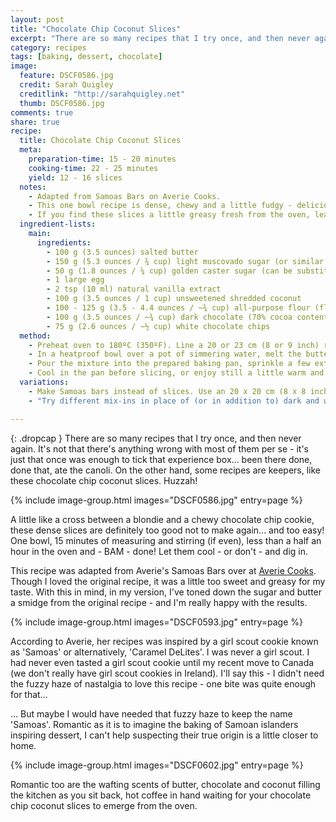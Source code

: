 ```yaml
---
layout: post
title: "Chocolate Chip Coconut Slices"
excerpt: "There are so many recipes that I try once, and then never again. It's not that there's anything wrong with most of them per se - it's just that once was enough to tick that experience box... been there done, done that, ate the canoli."
category: recipes
tags: [baking, dessert, chocolate]
image:
  feature: DSCF0586.jpg
  credit: Sarah Quigley
  creditlink: "http://sarahquigley.net"
  thumb: DSCF0586.jpg
comments: true
share: true
recipe:
  title: Chocolate Chip Coconut Slices
  meta:
    preparation-time: 15 - 20 minutes
    cooking-time: 22 - 25 minutes
    yield: 12 - 16 slices
  notes:
    - Adapted from Samoas Bars on Averie Cooks.
    - This one bowl recipe is dense, chewy and a little fudgy - delicious enough to charm coconut lovers and sceptics alike.
    - If you find these slices a little greasy fresh from the oven, leave them to cool completely (or even to sit overnight) - this will allow oils from the coconut to be reabsorbed. If the slices are still too greasy, consider cutting the amount of butter down a smidge. I have not personally had this issue with the recipe I'm sharing below. I did find Averie's original recipe a little on the greasy side, even after sitting, and cut down the butter in my version with this in mind.
  ingredient-lists:
    main:
      ingredients:
        - 100 g (3.5 ounces) salted butter
        - 150 g (5.3 ounces / ¾ cup) light muscovado sugar (or similar light sticky brown sugar)
        - 50 g (1.8 ounces / ¼ cup) golden caster sugar (can be substituted with any natural sugar, or if necessary, white sugar)
        - 1 large egg
        - 2 tsp (10 ml) natural vanilla extract
        - 100 g (3.5 ounces / 1 cup) unsweetened shredded coconut
        - 100 - 125 g (3.5 - 4.4 ounces / ~¾ cup) all-purpose flour (flour varies greatly in density, measure by weight if possible) (start with 100g, if batter is not fairly thick add extra 25g)
        - 100 g (3.5 ounces / ~¾ cup) dark chocolate (70% cocoa content), chopped into chips (or ready made chocolate chips)
        - 75 g (2.6 ounces / ~½ cup) white chocolate chips
  method:
    - Preheat oven to 180ºC (350ºF). Line a 20 or 23 cm (8 or 9 inch) round pan with parchment paper (or aluminium foil), and butter the parchment.
    - In a heatproof bowl over a pot of simmering water, melt the butter. Remove the bowl from the heat and stir in both types of sugar. Allow the mixture to cool a little (about 5 minutes), then stir in egg, flour and coconut. Fold in chocolate chips.
    - Pour the mixture into the prepared baking pan, sprinkle a few extra chocolate chips on top if desired and bake for 22 - 25 minutes (until the top has turned a nice golden brown colour and the edges are beginning to darken.
    - Cool in the pan before slicing, or enjoy still a little warm and gooey from the oven.
  variations:
    - Make Samoas bars instead of slices. Use an 20 x 20 cm (8 x 8 inch) square pan, instead of a round pan.
    - "Try different mix-ins in place of (or in addition to) dark and white chocolate chips. Consider: milk chocolate, butterscotch or even yoghurt chips, dried fruit or nuts, or your favourite candy."

---
```


{: .dropcap }
There are so many recipes that I try once, and then never again. It's not that there's anything wrong with most of them per se - it's just that once was enough to tick that experience box... been there done, done that, ate the canoli. On the other hand, some recipes are keepers, like these chocolate chip coconut slices. Huzzah!

{% include image-group.html images="DSCF0586.jpg" entry=page %}

A little like a cross between a blondie and a chewy chocolate chip cookie, these dense slices are definitely too good not to make again... and too easy! One bowl, 15 minutes of measuring and stirring (if even), less than a half an hour in the oven and - BAM - done! Let them cool - or don't - and dig in.

This recipe was adapted from Averie's Samoas Bars over at [Averie Cooks](http://averiecooks.com). Though I loved the original recipe, it was a little too sweet and greasy for my taste. With this in mind, in my version, I've toned down the sugar and butter a smidge from the original recipe - and I'm really happy with the results.

{% include image-group.html images="DSCF0593.jpg" entry=page %}

According to Averie, her recipes was inspired by a girl scout cookie known as 'Samoas' or alternatively, 'Caramel DeLites'. I was never a girl scout. I had never even tasted a girl scout cookie until my recent move to Canada (we don't really have girl scout cookies in Ireland). I'll say this - I didn't need the fuzzy haze of nastalgia to love this recipe - one bite was quite enough for that...

... But maybe I would have needed that fuzzy haze to keep the name 'Samoas'. Romantic as it is to imagine the baking of Samoan islanders inspiring dessert, I can't help suspecting their true origin is a little closer to home.

{% include image-group.html images="DSCF0602.jpg" entry=page %}

Romantic too are the wafting scents of butter, chocolate and coconut filling the kitchen as you sit back, hot coffee in hand waiting for your chocolate chip coconut slices to emerge from the oven.
